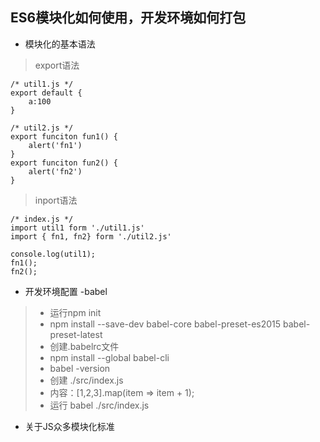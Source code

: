 ## ES6模块化如何使用，开发环境如何打包
* 模块化的基本语法
> export语法
>>
	/* util1.js */
	export default {
		a:100
	}
>>
	/* util2.js */
	export funciton fun1() {
		alert('fn1')
	}
	export funciton fun2() {
		alert('fn2')
	}

> inport语法
>>
	/* index.js */
	import util1 form './util1.js'
	import { fn1, fn2} form './util2.js'
>>	
	console.log(util1);
	fn1();
	fn2();

* 开发环境配置 -babel
> * 运行npm init   
> * npm install --save-dev babel-core babel-preset-es2015 babel-preset-latest
> * 创建.babelrc文件
> * npm install --global babel-cli 
> * babel -version 
> * 创建 ./src/index.js
> * 内容：[1,2,3].map(item => item + 1);
> * 运行 babel ./src/index.js

* 关于JS众多模块化标准